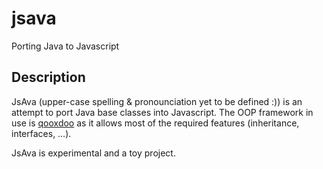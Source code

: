 jsava
=====

Porting Java to Javascript

## Description

JsAva (upper-case spelling & pronounciation yet to be defined :)) is an attempt to port Java base classes into Javascript. The OOP framework in use is [qooxdoo](http://qooxdoo.org/) as it allows most of the required features (inheritance, interfaces, …).

JsAva is experimental and a toy project.
